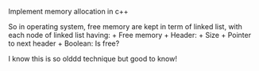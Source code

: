 Implement memory allocation in c++

So in operating system, free memory are kept in term of linked list, with each node of linked list having:
    + Free memory
    + Header: 
        + Size
        + Pointer to next header
        + Boolean: Is free?

I know this is so olddd technique but good to know!